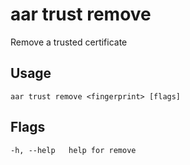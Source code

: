 # aar trust remove

Remove a trusted certificate

## Usage

    aar trust remove <fingerprint> [flags]

## Flags

    -h, --help   help for remove
